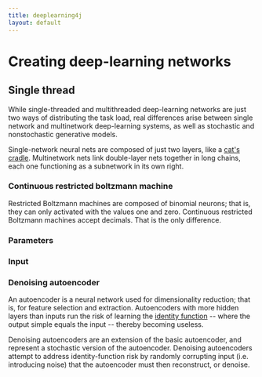 ```yaml
---
title: deeplearning4j
layout: default
---
```


# Creating deep-learning networks

## Single thread

While single-threaded and multithreaded deep-learning networks are just two ways of distributing the task load, real differences arise between single network and multinetwork deep-learning systems, as well as stochastic and nonstochastic generative models.

Single-network neural nets are composed of just two layers, like a [cat's cradle](https://en.wikipedia.org/wiki/File:Cat's_cradle_soldier's_bed.png). Multinetwork nets link double-layer nets together in long chains, each one functioning as a subnetwork in its own right. 

### Continuous restricted boltzmann machine

Restricted Boltzmann machines are composed of binomial neurons; that is, they can only activated with the values one and zero. Continuous restricted Boltzmann machines accept decimals. That is the only difference. 

### Parameters

### Input

### Denoising autoencoder

An autoencoder is a neural network used for dimensionality reduction; that is, for feature selection and extraction. Autoencoders with more hidden layers than inputs run the risk of learning the [identity function](https://en.wikipedia.org/wiki/Identity_function) -- where the output simple equals the input -- thereby becoming useless. 

Denoising autoencoders are an extension of the basic autoencoder, and represent a stochastic version of the autoencoder. Denoising autoencoders attempt to address identity-function risk by randomly corrupting input (i.e. introducing noise) that the autoencoder must then reconstruct, or denoise. 
<!---
### parameters

### input

### initiating a denoising autoencoder

Setting up a single-thread denoising autoencoder is easy. 

To create the machine, you simply instantiate an object of the class [CLASS].

CODE BLOCK MACHINE CREATION TK

Next, create a training set for the machine. For the sake of visual brevity, a toy, two-dimensional data set is included in the code below. (With large-scale projects, training sets are clearly much more substantial.)

CODE BLOCK TRAINING SET TK

Now that you have instantiated the machine and created the training set, it's time to train the network. 

CODE BLOCK TRAINING THE MACHINE TK

You can test your trained network by feeding it unstructured data and checking the output. 

Here are the code blocks for a multithread denoising autoencoder:

Create the machine:

CODE BLOCK MACHINE CREATION TK

Create the training set:

CODE BLOCK TRAINING SET TK

Train the machine:

CODE BLOCK TRAINING THE MACHINE TK